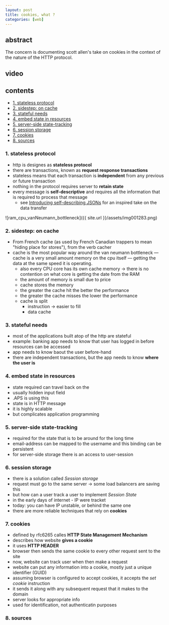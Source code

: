 ```yaml
---
layout: post
title: cookies, what ? 
categories: [web]
---
```

## abstract
The concern is documenting scott allen's take on cookies in the context of the nature of the HTTP protocol. 

## video
## contents
<!-- TOC -->

- [1. stateless protocol](#1-stateless-protocol)
- [2. sidestep: on cache](#2-sidestep-on-cache)
- [3. stateful needs](#3-stateful-needs)
- [4. embed state in resources](#4-embed-state-in-resources)
- [5. server-side state-tracking](#5-server-side-state-tracking)
- [6. session storage](#6-session-storage)
- [7. cookies](#7-cookies)
- [8. sources](#8-sources)

<!-- /TOC -->

### 1. stateless protocol
* http is designes as **stateless protocol**
* there are transactions, known as **request response transactions**
* stateless means that each transaction is **independent** from any previous or future transaction
* nothing in the protocol requires server to **retain state**
* every message is **self-descriptive** and requires all the information that is required to process that message
    * see [Introducing self-describing JSONs](https://snowplowanalytics.com/blog/2014/05/15/introducing-self-describing-jsons/) for an inspired take on the data transfer

![ram_cpu_vanNeumann_bottleneck]({{ site.url }}/assets/img001283.png)


### 2. sidestep: on cache
* From French cache (as used by French Canadian trappers to mean "hiding place for stores"), from the verb cacher
* cache is the most popular way around the van neumann bottleneck — cache is a very small amount memory on the cpu itself — getting the data at the same speed it is operating. 
    * also every CPU core has its own cache memory → there is no contention on what core is getting the date from the RAM 
    * the amount of memory is small due to price
    * cache stores the memory 
    * the greater the cache hit the better the performance
    * the greater the cache misses the lower the performance
    * cache is split
        * instruction → easier to fill
        * data cache

### 3. stateful needs
* most of the applications built atop of the http are stateful
* example: banking app needs to know that user has logged in before resources can be accessed
* app needs to know baout the user before-hand
* there are independent transactions, but the app needs to know **where the user is**

### 4. embed state in resources
* state required can travel back on the
* usually hidden input field
* .APS is using this
* state is in HTTP message
* it is highly scalable
* but complicates application programming

### 5. server-side state-tracking
* required for the state that is to be around for the long time
* email-address can be mapped to the username and this binding can be persistent
* for server-side storage there is an access to user-session

### 6. session storage
* there is a solution called _Session storage_
* request must go to the same server → some load balancers are saving this
* but how can a user track a user to implement _Session State_
* in the early days of internet - IP were tracket
* today: you can have IP unstable, or behind the same one
* there are more reliable techniques that rely on **cookies**

### 7. cookies
* defined by rfc6265 calles **HTTP State Management Mechanism**
* describes how website **gives a cookie** 
* it uses **HTTP HEADER**
* browser then sends the same cookie to every other request sent to the site
* now, website can track user when then make a request 
* website can put any information into a cookie, mostly just a unique identifier (GUID)
* assuming browser is configured to accept cookies, it accepts the _set cookie_ instruction 
* it sends it along with any subsequent request that it makes to the domain 
* server looks for appropriate info
* used for identification, not  authenticatin purposes

### 8. sources
